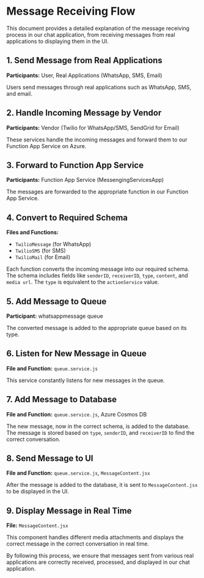 # Message Receiving Flow

This document provides a detailed explanation of the message receiving process in our chat application, from receiving messages from real applications to displaying them in the UI.

## 1. Send Message from Real Applications
**Participants:** User, Real Applications (WhatsApp, SMS, Email)

Users send messages through real applications such as WhatsApp, SMS, and email.

## 2. Handle Incoming Message by Vendor
**Participants:** Vendor (Twilio for WhatsApp/SMS, SendGrid for Email)

These services handle the incoming messages and forward them to our Function App Service on Azure.

## 3. Forward to Function App Service
**Participants:** Function App Service (MessengingServicesApp)

The messages are forwarded to the appropriate function in our Function App Service.

## 4. Convert to Required Schema
**Files and Functions:** 
- `TwilioMessage` (for WhatsApp)
- `TwilioSMS` (for SMS)
- `TwilioMail` (for Email)

Each function converts the incoming message into our required schema. The schema includes fields like `senderID`, `receiverID`, `type`, `content`, and `media url`. The `type` is equivalent to the `actionService` value.

## 5. Add Message to Queue
**Participant:** whatsappmessage queue

The converted message is added to the appropriate queue based on its type.

## 6. Listen for New Message in Queue
**File and Function:** `queue.service.js`

This service constantly listens for new messages in the queue.

## 7. Add Message to Database
**File and Function:** `queue.service.js`, Azure Cosmos DB

The new message, now in the correct schema, is added to the database. The message is stored based on `type`, `senderID`, and `receiverID` to find the correct conversation.

## 8. Send Message to UI
**File and Function:** `queue.service.js`, `MessageContent.jsx`

After the message is added to the database, it is sent to `MessageContent.jsx` to be displayed in the UI.

## 9. Display Message in Real Time
**File:** `MessageContent.jsx`

This component handles different media attachments and displays the correct message in the correct conversation in real time.

By following this process, we ensure that messages sent from various real applications are correctly received, processed, and displayed in our chat application.
